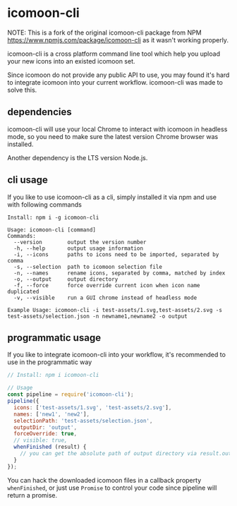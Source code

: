 # icomoon-cli

NOTE: This is a fork of the original icomoon-cli package from NPM https://www.npmjs.com/package/icomoon-cli
as it wasn't working properly.

icomoon-cli is a cross platform command line tool which help you upload your new icons into an existed icomoon set.

Since icomoon do not provide any public API to use, you may found it's hard to integrate icomoon into your current workflow. icomoon-cli was made to solve this.

## dependencies

icomoon-cli will use your local Chrome to interact with icomoon in headless mode, so you need to make sure the latest version Chrome browser was installed.

Another dependency is the LTS version Node.js.

## cli usage

If you like to use icomoon-cli as a cli, simply installed it via npm and use with following commands

```shell
Install: npm i -g icomoon-cli

Usage: icomoon-cli [command]
Commands:
  --version        output the version number
  -h, --help       output usage information
  -i, --icons      paths to icons need to be imported, separated by comma
  -s, --selection  path to icomoon selection file
  -n, --names      rename icons, separated by comma, matched by index
  -o, --output     output directory
  -f, --force      force override current icon when icon name duplicated
  -v, --visible    run a GUI chrome instead of headless mode

Example Usage: icomoon-cli -i test-assets/1.svg,test-assets/2.svg -s test-assets/selection.json -n newname1,newname2 -o output
```

## programmatic usage

If you like to integrate icomoon-cli into your workflow, it's recommended to use in the programmatic way

```js
// Install: npm i icomoon-cli

// Usage
const pipeline = require('icomoon-cli');
pipeline({
  icons: ['test-assets/1.svg', 'test-assets/2.svg'],
  names: ['new1', 'new2'],
  selectionPath: 'test-assets/selection.json',
  outputDir: 'output',
  forceOverride: true,
  // visible: true,
  whenFinished (result) {
    // you can get the absolute path of output directory via result.outputDir
  }
});
```

You can hack the downloaded icomoon files in a callback property `whenFinished`, or just use `Promise` to control your code since pipeline will return a promise.
